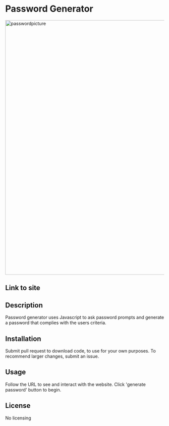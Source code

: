 # Password Generator

<img width="804" alt="passwordpicture" src="https://user-images.githubusercontent.com/97133188/157526153-99e43b01-f2c9-4f50-8a98-131d98f201e6.png">

## Link to site



## Description

Password generator uses Javascript to ask password prompts and generate a password that complies with the users criteria. 

## Installation

Submit pull request to download code, to use for your own purposes.
To recommend larger changes, submit an issue.

## Usage

Follow the URL to see and interact with the website. Click 'generate password' button to begin. 

## License

No licensing
